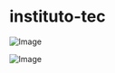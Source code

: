 # instituto-tec

![Image](https://github.com/user-attachments/assets/696619fc-dd4f-4e55-ae70-a22cecc17c7a)

![Image](https://github.com/user-attachments/assets/249493fb-85bb-4285-b02f-a44c57207f8e)
